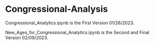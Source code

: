 # Congressional-Analysis

Congressional_Analytics.ipynb is the First Version 01/26/2023.

New_Ages_for_Congressional_Analytics.ipynb is the Second and Final Version 02/09/2023.
